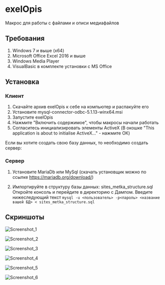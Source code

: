 # exelOpis
Макрос для работы с файлами и описи медиафайлов

## Требования
1. Windows 7 и выше (x64)
2. Microsoft Office Excel 2016 и выше
3. Windows Media Player
4.  VisualBasic в комплекте установки с MS Office

## Установка

### Клиент 
1. Скачайте архив exelOpis к себе на компьютер и распакуйте его
2. Установите mysql-connector-odbc-5.1.13-winx64.msi
3. Запустите exelOpis 
4. Нажмите "Включить содержимое", чтобы макросы начали работать
5. Согласитесь инициализировать элементы ActiveX (В окошке "This application is about to initialise ActiveX..."  - нажмите ОК)

Если вы хотите создать свою базу данных, то необходимо создать сервер:
### Сервер 
1. Установите MariaDb или MySql (скачать установщик можно по ссылке https://mariadb.org/download/)

2. Импортируйте в структуру базы данных: sites_metka_structure.sql
Откройте консоль и перейдите в директорию с Дампом. 
Введите нижеследующий текст
` mysql -u <пользователь> -p<пароль> <название вашей БД> < sites_metka_structure.sql `

## Скриншоты
![Screenshot_1](https://user-images.githubusercontent.com/6277090/181240791-ab1b426b-6c85-4f2f-9494-dcaa615dcb08.jpg)

![Screenshot_2](https://user-images.githubusercontent.com/6277090/181240872-26883a12-cee1-46d2-95f4-ebb4c3cbe6d3.jpg)

![Screenshot_3](https://user-images.githubusercontent.com/6277090/181240885-bda33550-d6b1-4a65-a188-dcea0d0c67d8.jpg)

![Screenshot_4](https://user-images.githubusercontent.com/6277090/181240906-a0246971-f9aa-4a82-aa8a-21e3ff978296.jpg)

![Screenshot_5](https://user-images.githubusercontent.com/6277090/181240914-c71105a5-de90-40a1-9518-dccee4a18c7d.jpg)

![Screenshot_6](https://user-images.githubusercontent.com/6277090/181240932-dc77586c-0b13-4fe6-be4a-8d173fcc510f.jpg)
